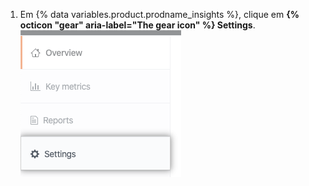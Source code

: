 1. Em {% data variables.product.prodname_insights %}, clique em **{% octicon "gear" aria-label="The gear icon" %} Settings**. ![Guia Settings (Configurações)](/assets/images/help/insights/settings-tab.png)
